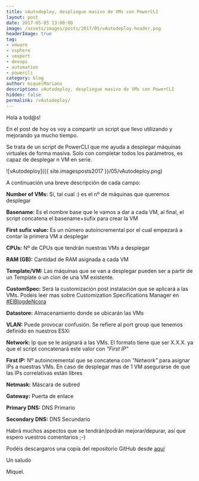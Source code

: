 ```yaml
---
title: vAutodeploy, despliegue masivo de VMs con PowerCLI
layout: post
date: 2017-05-05 13:00:00
image: /assets/images/posts/2017/05/vAutodeploy-header.png
headerImage: true
tag:
- vmware
- vsphere
- vexpert
- devops
- automation
- powercli
category: blog
author: miquelMariano
description: vAutodeploy, despliegue masivo de VMs con PowerCLI
hidden: false
permalink: /vAutodeploy/
---
```


Hola a tod@s!

En el post de hoy os voy a compartir un script que llevo utilizando y mejorando ya mucho tiempo.

Se trata de un script de PowerCLI que me ayuda a desplegar máquinas virtuales de forma masiva. Solo con completar todos los parámetros, es capaz de desplegar n VM en serie.

![vAutodeploy]({{ site.imagesposts2017 }}/05/vAutodeploy.png)

A continuación una breve descripción de cada campo:

**Number of VMs:** Si, tal cual :) es el nº de máquinas que queremos desplegar

**Basename:** Es el nombre base que le vamos a dar a cada VM, al final, el script concatena el basename+sufix para crear la VM

**First sufix value:** Es un número autoincremental por el cual empezará a contar la primera VM a desplegar

**CPUs:** Nº de CPUs que tendrán nuestras VMs a desplegar

**RAM (GB):** Cantidad de RAM asignada a cada VM

**Template/VM:** Las máquinas que se van a desplegar pueden ser a partir de un Template o un clon de una VM existente. 

**CustomSpec:** Será la customización post instalación que se aplicará a las VMs. Podeis leer mas sobre Customization Specifications Manager en [#ElBlogdeNcora](https://www.ncora.com/blog/2016/11/01/customizacion-de-templates-en-vsphere/)

**Datastore:** Almacenamiento donde se ubicarán las VMs

**VLAN:** Puede provocar confusión. Se refiere al port group que tenemos definido en nuestros ESXi

**Network:** Ip que se le asignará a las VMs. El formato tiene que ser X.X.X. ya que el script concatenará este valor con *"First IP"*

**First IP:** Nº autoincremental que se concatena con *"Network"* para asignar IPs a nuestras VMs. En caso de desplegar mas de 1 VM asegurarse de que las IPs correlativas están libres

**Netmask:** Máscara de subred

**Gateway:** Puerta de enlace

**Primary DNS:** DNS Primario

**Secondary DNS:** DNS Secundario

Habrá muchos aspectos que se tendrán/podrán mejorar/depurar, así que espero vuestros comentarios ;-)

Podéis descargaros una copia del repositorio GitHub desde [aquí](https://github.com/miquelMariano/vAutodeploy)
 
Un saludo

Miquel.